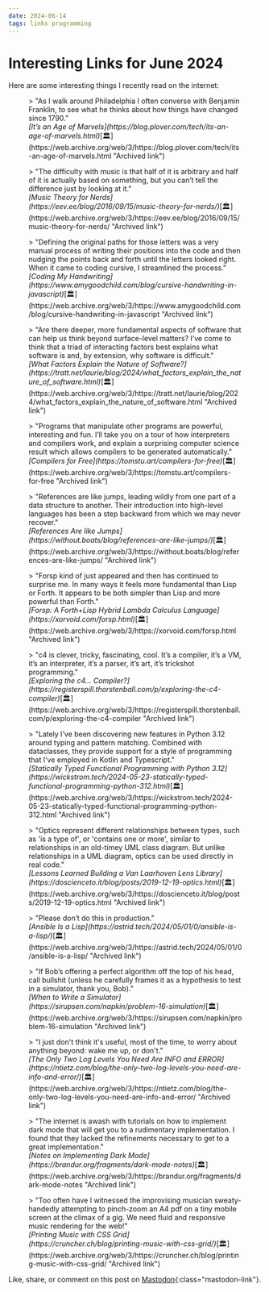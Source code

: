 ```yaml
---
date: 2024-06-14
tags: links programming
---
```


# Interesting Links for June 2024

Here are some interesting things I recently read on the internet:

<figure markdown="1">
> "As I walk around Philadelphia I often converse with Benjamin Franklin, to see what he thinks about how things have changed since 1790."
<figcaption markdown="1">
<cite markdown="1">[It’s an Age of Marvels](https://blog.plover.com/tech/its-an-age-of-marvels.html)</cite>[🏛️](https://web.archive.org/web/3/https://blog.plover.com/tech/its-an-age-of-marvels.html "Archived link")
</figcaption>
</figure>

<figure markdown="1">
> "The difficulty with music is that half of it is arbitrary and half of it is actually based on something, but you can’t tell the difference just by looking at it."
<figcaption markdown="1">
<cite markdown="1">[Music Theory for Nerds](https://eev.ee/blog/2016/09/15/music-theory-for-nerds/)</cite>[🏛️](https://web.archive.org/web/3/https://eev.ee/blog/2016/09/15/music-theory-for-nerds/ "Archived link")
</figcaption>
</figure>

<figure markdown="1">
> "Defining the original paths for those letters was a very manual process of writing their positions into the code and then nudging the points back and forth until the letters looked right. When it came to coding cursive, I streamlined the process."
<figcaption markdown="1">
<cite markdown="1">[Coding My Handwriting](https://www.amygoodchild.com/blog/cursive-handwriting-in-javascript)</cite>[🏛️](https://web.archive.org/web/3/https://www.amygoodchild.com/blog/cursive-handwriting-in-javascript "Archived link")
</figcaption>
</figure>

<figure markdown="1">
> "Are there deeper, more fundamental aspects of software that can help us think beyond surface-level matters? I’ve come to think that a triad of interacting factors best explains what software is and, by extension, why software is difficult."
<figcaption markdown="1">
<cite markdown="1">[What Factors Explain the Nature of Software?](https://tratt.net/laurie/blog/2024/what_factors_explain_the_nature_of_software.html)</cite>[🏛️](https://web.archive.org/web/3/https://tratt.net/laurie/blog/2024/what_factors_explain_the_nature_of_software.html "Archived link")
</figcaption>
</figure>

<figure markdown="1">
> "Programs that manipulate other programs are powerful, interesting and fun. I’ll take you on a tour of how interpreters and compilers work, and explain a surprising computer science result which allows compilers to be generated automatically."
<figcaption markdown="1">
<cite markdown="1">[Compilers for Free](https://tomstu.art/compilers-for-free)</cite>[🏛️](https://web.archive.org/web/3/https://tomstu.art/compilers-for-free "Archived link")
</figcaption>
</figure>

<figure markdown="1">
> "References are like jumps, leading wildly from one part of a data structure to another. Their introduction into high-level languages has been a step backward from which we may never recover."
<figcaption markdown="1">
<cite markdown="1">[References Are like Jumps](https://without.boats/blog/references-are-like-jumps/)</cite>[🏛️](https://web.archive.org/web/3/https://without.boats/blog/references-are-like-jumps/ "Archived link")
</figcaption>
</figure>

<figure markdown="1">
> "Forsp kind of just appeared and then has continued to surprise me. In many ways it feels more fundamental than Lisp or Forth. It appears to be both simpler than Lisp and more powerful than Forth."
<figcaption markdown="1">
<cite markdown="1">[Forsp: A Forth+Lisp Hybrid Lambda Calculus Language](https://xorvoid.com/forsp.html)</cite>[🏛️](https://web.archive.org/web/3/https://xorvoid.com/forsp.html "Archived link")
</figcaption>
</figure>

<figure markdown="1">
> "c4 is clever, tricky, fascinating, cool. It’s a compiler, it’s a VM, it’s an interpreter, it’s a parser, it’s art, it’s trickshot programming."
<figcaption markdown="1">
<cite markdown="1">[Exploring the c4… Compiler?](https://registerspill.thorstenball.com/p/exploring-the-c4-compiler)</cite>[🏛️](https://web.archive.org/web/3/https://registerspill.thorstenball.com/p/exploring-the-c4-compiler "Archived link")
</figcaption>
</figure>

<figure markdown="1">
> "Lately I’ve been discovering new features in Python 3.12 around typing and pattern matching. Combined with dataclasses, they provide support for a style of programming that I’ve employed in Kotlin and Typescript."
<figcaption markdown="1">
<cite markdown="1">[Statically Typed Functional Programming with Python 3.12](https://wickstrom.tech/2024-05-23-statically-typed-functional-programming-python-312.html)</cite>[🏛️](https://web.archive.org/web/3/https://wickstrom.tech/2024-05-23-statically-typed-functional-programming-python-312.html "Archived link")
</figcaption>
</figure>

<figure markdown="1">
> "Optics represent different relationships between types, such as 'is a type of', or 'contains one or more', similar to relationships in an old-timey UML class diagram. But unlike relationships in a UML diagram, optics can be used directly in real code."
<figcaption markdown="1">
<cite markdown="1">[Lessons Learned Building a Van Laarhoven Lens Library](https://doscienceto.it/blog/posts/2019-12-19-optics.html)</cite>[🏛️](https://web.archive.org/web/3/https://doscienceto.it/blog/posts/2019-12-19-optics.html "Archived link")
</figcaption>
</figure>

<figure markdown="1">
> "Please don’t do this in production."
<figcaption markdown="1">
<cite markdown="1">[Ansible Is a Lisp](https://astrid.tech/2024/05/01/0/ansible-is-a-lisp/)</cite>[🏛️](https://web.archive.org/web/3/https://astrid.tech/2024/05/01/0/ansible-is-a-lisp/ "Archived link")
</figcaption>
</figure>

<figure markdown="1">
> "If Bob’s offering a perfect algorithm off the top of his head, call bullshit (unless he carefully frames it as a hypothesis to test in a simulator, thank you, Bob)."
<figcaption markdown="1">
<cite markdown="1">[When to Write a Simulator](https://sirupsen.com/napkin/problem-16-simulation)</cite>[🏛️](https://web.archive.org/web/3/https://sirupsen.com/napkin/problem-16-simulation "Archived link")
</figcaption>
</figure>

<figure markdown="1">
> "I just don't think it's useful, most of the time, to worry about anything beyond: wake me up, or don't."
<figcaption markdown="1">
<cite markdown="1">[The Only Two Log Levels You Need Are INFO and ERROR](https://ntietz.com/blog/the-only-two-log-levels-you-need-are-info-and-error/)</cite>[🏛️](https://web.archive.org/web/3/https://ntietz.com/blog/the-only-two-log-levels-you-need-are-info-and-error/ "Archived link")
</figcaption>
</figure>

<figure markdown="1">
> "The internet is awash with tutorials on how to implement dark mode that will get you to a rudimentary implementation. I found that they lacked the refinements necessary to get to a great implementation."
<figcaption markdown="1">
<cite markdown="1">[Notes on Implementing Dark Mode](https://brandur.org/fragments/dark-mode-notes)</cite>[🏛️](https://web.archive.org/web/3/https://brandur.org/fragments/dark-mode-notes "Archived link")
</figcaption>
</figure>

<figure markdown="1">
> "Too often have I witnessed the improvising musician sweaty-handedly attempting to pinch-zoom an A4 pdf on a tiny mobile screen at the climax of a gig. We need fluid and responsive music rendering for the web!"
<figcaption markdown="1">
<cite markdown="1">[Printing Music with CSS Grid](https://cruncher.ch/blog/printing-music-with-css-grid/)</cite>[🏛️](https://web.archive.org/web/3/https://cruncher.ch/blog/printing-music-with-css-grid/ "Archived link")
</figcaption>
</figure>

Like, share, or comment on this post on [Mastodon](https://fantastic.earth/@abnv/112615743566573724){:class="mastodon-link"}.
